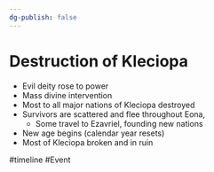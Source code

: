 ```yaml
---
dg-publish: false
---
```


# Destruction of Kleciopa
- Evil deity rose to power
- Mass divine intervention
- Most to all major nations of Kleciopa destroyed 
- Survivors are scattered and flee throughout Eona, 
	- Some travel to Ezavriel, founding new nations
- New age begins (calendar year resets)
- Most of Kleciopa broken and in ruin

<span 
	  class='ob-timelines' 
	  data-date='XXXX-00-00-00' 
	  data-title='Event_Title' 
	  data-class='orange' 
	  data-type='range' 
	  data-end='XXXX-00-00-00'> 
</span>

#timeline #Event